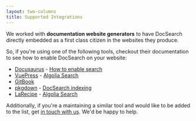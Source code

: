 ```yaml
---
layout: two-columns
title: Supported Integrations
---
```


We worked with **documentation website generators** to have DocSearch directly
embedded as a first class citizen in the websites they produce.

So, if you're using one of the following tools, checkout their documentation to
see how to enable DocSearch on your website:

- [Docusaurus][1] - [How to enable search][2]
- [VuePress][3] - [Algolia Search][4]
- [GitBook][5]
- [pkgdown][6] - [DocSearch indexing][7]
- [LaRecipe][8] - [Algolia Search][9]

Additionally, if you're a maintaining a similar tool and would like to be added
to the list, get [in touch with us][10]. We'd be happy to help.

[1]: https://docusaurus.io/
[2]: https://docusaurus.io/docs/en/search#docsNav
[3]: https://vuepress.vuejs.org/
[4]: https://vuepress.vuejs.org/default-theme-config/#algolia-search
[5]: https://docs.gitbook.com/
[6]: http://pkgdown.r-lib.org/index.html
[7]: http://pkgdown.r-lib.org/articles/pkgdown.html#search
[8]: https://larecipe.binarytorch.com.my/docs/1.2/overview
[9]: https://larecipe.binarytorch.com.my/docs/1.2/configurations#search
[10]: mailto:docsearch@algolia.com
